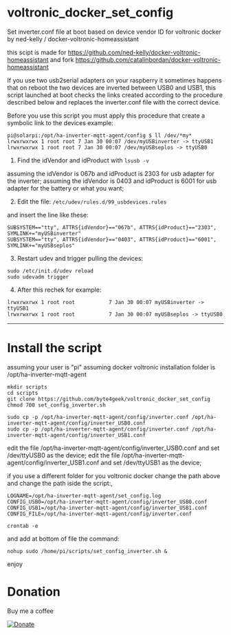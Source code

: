 # voltronic_docker_set_config
Set inverter.conf file at boot based on device vendor ID for voltronic docker by ned-kelly / docker-voltronic-homeassistant

this scipt is made for https://github.com/ned-kelly/docker-voltronic-homeassistant and fork https://github.com/catalinbordan/docker-voltronic-homeassistant

If you use two usb2serial adapters on your raspberry it sometimes happens that on reboot the two devices are inverted between USB0 and USB1, this script launched at boot checks the links created according to the procedure described below and replaces the inverter.conf file with the correct device.

Before you use this script you must apply this procedure that create a symbolic link to the devices example:
```
pi@solarpi:/opt/ha-inverter-mqtt-agent/config $ ll /dev/*my*
lrwxrwxrwx 1 root root 7 Jan 30 00:07 /dev/myUSBinverter -> ttyUSB1
lrwxrwxrwx 1 root root 7 Jan 30 00:07 /dev/myUSBseplos -> ttyUSB0
```


1. Find the idVendor and idProduct with
``` lsusb -v ```

 assuming the idVendor is 067b and idProduct is 2303 for usb adapter for the inverter;
 assuming the idVendor is 0403 and idProduct is 6001 for usb adapter for the battery or what you want;
 
2. Edit the file:
``` /etc/udev/rules.d/99_usbdevices.rules ```

and insert the line like these:
```
SUBSYSTEM=="tty", ATTRS{idVendor}=="067b", ATTRS{idProduct}=="2303", SYMLINK+="myUSBinverter"
SUBSYSTEM=="tty", ATTRS{idVendor}=="0403", ATTRS{idProduct}=="6001", SYMLINK+="myUSBseplos"
```

3. Restart udev and trigger pulling the devices:
```
sudo /etc/init.d/udev reload
sudo udevadm trigger
```

4. After this rechek for example:
``` pi@solarpi:/opt/ha-inverter-mqtt-agent/config $ ls -l /dev/|grep my
lrwxrwxrwx 1 root root           7 Jan 30 00:07 myUSBinverter -> ttyUSB1
lrwxrwxrwx 1 root root           7 Jan 30 00:07 myUSBseplos -> ttyUSB0

``` 
-------------------------------------------------

# Install the script

assuming your user is "pi"
assuming docker voltronic installation folder is /opt/ha-inverter-mqtt-agent
```
mkdir scripts
cd scripts
git clone https://github.com/byte4geek/voltronic_docker_set_config
chmod 700 set_config_inverter.sh

sudo cp -p /opt/ha-inverter-mqtt-agent/config/inverter.conf /opt/ha-inverter-mqtt-agent/config/inverter_USB0.conf
sudo cp -p /opt/ha-inverter-mqtt-agent/config/inverter.conf /opt/ha-inverter-mqtt-agent/config/inverter_USB1.conf
```
edit the file /opt/ha-inverter-mqtt-agent/config/inverter_USB0.conf and set /dev/ttyUSB0 as the device;
edit the file /opt/ha-inverter-mqtt-agent/config/inverter_USB1.conf and set /dev/ttyUSB1 as the device;

if you use a different folder for you voltronic docker change the path above and change the path iside the script:,
```
LOGNAME=/opt/ha-inverter-mqtt-agent/set_config.log
CONFIG_USB0=/opt/ha-inverter-mqtt-agent/config/inverter_USB0.conf
CONFIG_USB1=/opt/ha-inverter-mqtt-agent/config/inverter_USB1.conf
CONFIG_FILE=/opt/ha-inverter-mqtt-agent/config/inverter.conf
```
```
crontab -e
```
and add at bottom of file the command:
```
nohup sudo /home/pi/scripts/set_config_inverter.sh &
```

enjoy

# Donation
Buy me a coffee

[![Donate](https://img.shields.io/badge/Donate-PayPal-green.svg)](https://www.paypal.com/cgi-bin/webscr?cmd=_s-xclick&hosted_button_id=VK4CSX9NVQAZU)

